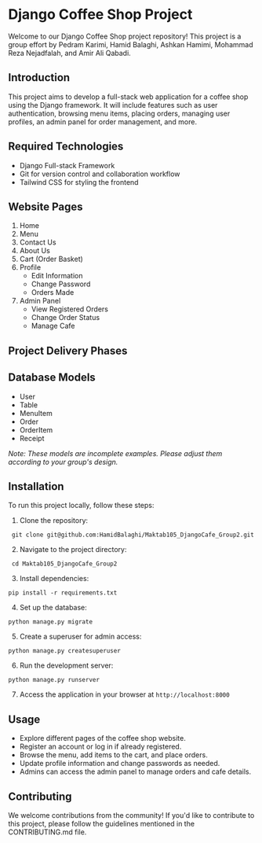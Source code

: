 # Django Coffee Shop Project

Welcome to our Django Coffee Shop project repository! This project is a group effort by Pedram Karimi, Hamid Balaghi,
Ashkan Hamimi, Mohammad Reza Nejadfalah, and Amir Ali Qabadi.

## Introduction

This project aims to develop a full-stack web application for a coffee shop using the Django framework. It will include
features such as user authentication, browsing menu items, placing orders, managing user profiles, an admin panel for
order management, and more.

## Required Technologies

- Django Full-stack Framework
- Git for version control and collaboration workflow
- Tailwind CSS for styling the frontend

## Website Pages

1. Home
2. Menu
3. Contact Us
4. About Us
5. Cart (Order Basket)
6. Profile
    - Edit Information
    - Change Password
    - Orders Made
7. Admin Panel
    - View Registered Orders
    - Change Order Status
    - Manage Cafe

## Project Delivery Phases

## Database Models

- User
- Table
- MenuItem
- Order
- OrderItem
- Receipt

*Note: These models are incomplete examples. Please adjust them according to your group's design.*

## Installation

To run this project locally, follow these steps:

1. Clone the repository:

` git clone git@github.com:HamidBalaghi/Maktab105_DjangoCafe_Group2.git`

2. Navigate to the project directory:

` cd Maktab105_DjangoCafe_Group2`

3. Install dependencies:

` pip install -r requirements.txt `

4. Set up the database:

` python manage.py migrate `

5. Create a superuser for admin access:

` python manage.py createsuperuser `

6. Run the development server:

` python manage.py runserver `

7. Access the application in your browser at `http://localhost:8000`

## Usage

- Explore different pages of the coffee shop website.
- Register an account or log in if already registered.
- Browse the menu, add items to the cart, and place orders.
- Update profile information and change passwords as needed.
- Admins can access the admin panel to manage orders and cafe details.

## Contributing

We welcome contributions from the community! If you'd like to contribute to this project, please follow the guidelines
mentioned in the CONTRIBUTING.md file.

